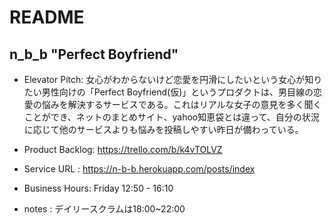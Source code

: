 # README

## n_b_b "Perfect Boyfriend"
* Elevator Pitch: 女心がわからないけど恋愛を円滑にしたいという女心が知りたい男性向けの「Perfect Boyfriend(仮)」というプロダクトは、男目線の恋愛の悩みを解決するサービスである。これはリアルな女子の意見を多く聞くことができ、ネットのまとめサイト、yahoo知恵袋とは違って、自分の状況に応じて他のサービスよりも悩みを投稿しやすい昨日が備わっている。


* Product Backlog: https://trello.com/b/k4vTOLVZ
* Service URL : https://n-b-b.herokuapp.com/posts/index
* Business Hours: Friday 12:50 - 16:10
* notes : デイリースクラムは18:00~22:00
